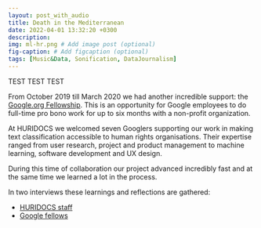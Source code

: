 ```yaml
---
layout: post_with_audio
title: Death in the Mediterranean
date: 2022-04-01 13:32:20 +0300
description: 
img: ml-hr.png # Add image post (optional)
fig-caption: # Add figcaption (optional)
tags: [Music&Data, Sonification, DataJournalism]
---
```




TEST TEST TEST 


From October 2019 till March 2020 we had another incredible support: the [Google.org Fellowship](https://www.blog.google/outreach-initiatives/google-org/googleorg-fellowship/). This is an  opportunity for Google employees to do full-time pro bono work for up to six months with a non-profit organization.

At HURIDOCS we welcomed seven Googlers supporting our work in making text classification accessible to human rights organisations. Their expertise ranged from user research, project and product management to machine learning, software development and UX design.

During this time of collaboration our project advanced incredibly fast and at the same time we learned a lot in the process.



In two interviews these learnings and reflections are gathered:

- [HURIDOCS staff](https://huridocs.org/2020/06/huridocs-team-members-reflect-on-google-dot-org-fellows-collaboration/)
- [Google fellows](https://huridocs.org/2020/05/google-dot-org-fellows-talk-collaboration-with-huridocs/)

